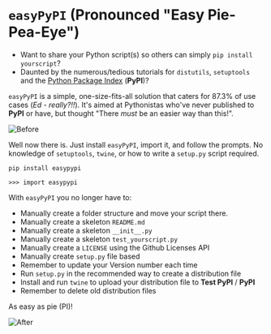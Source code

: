 # `easyPyPI` (Pronounced "Easy Pie-Pea-Eye")
- Want to share your Python script(s)  so others can simply `pip install yourscript`?
- Daunted by the numerous/tedious tutorials for `distutils`, `setuptools` and the [Python Package Index](https://pypi.org/) (**PyPI**)?

`easyPyPI` is a simple, one-size-fits-all solution that caters for 87.3% of use cases (*Ed - really?!!*).  It's aimed at Pythonistas who've never published to **PyPI** or have, but thought "There *must* be an easier way than this!".

![Before](https://media.giphy.com/media/XIqCQx02E1U9W/giphy.gif)

Well now there is.  Just install `easyPyPI`, import it, and follow the prompts.  No knowledge of `setuptools`, `twine`, or how to write a `setup.py` script required.

    pip install easypypi
    
    >>> import easypypi
    
With `easyPyPI` you no longer have to:

- Manually create a folder structure and move your script there.
- Manually create a skeleton `README.md`
- Manually create a skeleton `__init__.py`
- Manually create a skeleton `test_yourscript.py`
- Manually create a `LICENSE` using the Github Licenses API
- Manually create `setup.py` file based
- Remember to update your Version number each time
- Run `setup.py` in the recommended way to create a distribution file
- Install and run `twine` to upload your distribution file to **Test PyPI** / **PyPI**
- Remember to delete old distribution files

As easy as pie (PI)!

![After](https://media.giphy.com/media/Nw8z2olm0nGHC/giphy.gif)



